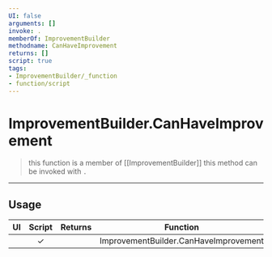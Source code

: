 ```yaml
---
UI: false
arguments: []
invoke: .
memberOf: ImprovementBuilder
methodname: CanHaveImprovement
returns: []
script: true
tags:
- ImprovementBuilder/_function
- function/script
---
```

# ImprovementBuilder.CanHaveImprovement
> this function is a member of [[ImprovementBuilder]]
> this method can be invoked with `.`
-----
## Usage
|  UI | Script | Returns | Function | Arguments |
|:---:|:------:|-------:|:--------:|:---------|
| |✓||ImprovementBuilder.CanHaveImprovement||
